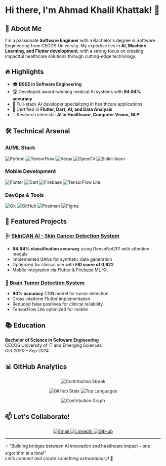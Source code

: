 # Hi there, I'm Ahmad Khalil Khattak! 👋

## 🚀 About Me

I'm a passionate **Software Engineer** with a Bachelor's degree in Software Engineering from CECOS University. My expertise lies in **AI, Machine Learning, and Flutter development**, with a strong focus on creating impactful healthcare solutions through cutting-edge technology.

## 🔥 Highlights

- 🎓 **BSSE in Software Engineering** 
- 🏆 Developed award-winning medical AI systems with **94.94% accuracy**
- 🧠 Full-stack AI developer specializing in healthcare applications
- 📜 Certified in **Flutter, Dart, AI, and Data Analysis**
- 💡 Research interests: **AI in Healthcare, Computer Vision, NLP**

## 🛠️ Technical Arsenal

### AI/ML Stack
![Python](https://img.shields.io/badge/Python-3776AB?style=flat&logo=python&logoColor=white)
![TensorFlow](https://img.shields.io/badge/TensorFlow-FF6F00?style=flat&logo=tensorflow&logoColor=white)
![Keras](https://img.shields.io/badge/Keras-D00000?style=flat&logo=keras&logoColor=white)
![OpenCV](https://img.shields.io/badge/OpenCV-5C3EE8?style=flat&logo=opencv&logoColor=white)
![Scikit-learn](https://img.shields.io/badge/scikit_learn-F7931E?style=flat&logo=scikit-learn&logoColor=white)

### Mobile Development
![Flutter](https://img.shields.io/badge/Flutter-02569B?style=flat&logo=flutter&logoColor=white)
![Dart](https://img.shields.io/badge/Dart-0175C2?style=flat&logo=dart&logoColor=white)
![Firebase](https://img.shields.io/badge/Firebase-FFCA28?style=flat&logo=firebase&logoColor=black)
![TensorFlow Lite](https://img.shields.io/badge/TensorFlow_Lite-FF6F00?style=flat&logo=tensorflow&logoColor=white)

### DevOps & Tools
![Git](https://img.shields.io/badge/Git-F05032?style=flat&logo=git&logoColor=white)
![GitHub](https://img.shields.io/badge/GitHub-181717?style=flat&logo=github&logoColor=white)
![Postman](https://img.shields.io/badge/Postman-FF6C37?style=flat&logo=postman&logoColor=white)
![Figma](https://img.shields.io/badge/Figma-F24E1E?style=flat&logo=figma&logoColor=white)

## 🌟 Featured Projects

### 🩺 [SkinCAN AI - Skin Cancer Detection System](https://github.com/SoftTac/Skin-Cancer-Detection-System)
- **94.94% classification accuracy** using DenseNet201 with attention module
- Implemented GANs for synthetic data generation
- Optimized for clinical use with **FID score of 0.622**
- Mobile integration via Flutter & Firebase ML Kit

### 🧠 [Brain Tumor Detection System](https://github.com/SoftTac/Brain-Tumor-Detection-Application)
- **90% accuracy** CNN model for tumor detection
- Cross-platform Flutter implementation
- Reduced false positives for clinical reliability
- TensorFlow Lite optimized for mobile

## 📚 Education

**Bachelor of Science in Software Engineering**  
CECOS University of IT and Emerging Sciences  
*Oct 2020 – Sep 2024*

## 📊 GitHub Analytics

<!-- Dynamic contribution counter using GitHub API -->
<p align="center">
  <img src="https://github-readme-streak-stats.herokuapp.com/?user=SoftTac&theme=dark" alt="Contribution Streak"/>
</p>

<div align="center">
  <img src="https://github-readme-stats.vercel.app/api?username=SoftTac&show_icons=true&theme=dark&hide_border=true&include_all_commits=true" alt="GitHub Stats"/>
  
  <img src="https://github-readme-stats.vercel.app/api/top-langs/?username=SoftTac&theme=dark&layout=compact&hide_border=true" alt="Top Languages"/>
</div>

<!-- Dynamic contribution calendar -->
<p align="center">
  <img src="https://ghchart.rshah.org/SoftTac" alt="Contribution Graph"/>
</p>

## 📫 Let's Collaborate!

<div align="center">
  <a href="mailto:ahmadkhanpakistan987@gmail.com">
    <img src="https://img.shields.io/badge/Email-D14836?style=for-the-badge&logo=gmail&logoColor=white" alt="Email"/>
  </a>
  <a href="https://www.linkedin.com/in/ahmad-khalil-33bbb4283/">
    <img src="https://img.shields.io/badge/LinkedIn-0077B5?style=for-the-badge&logo=linkedin&logoColor=white" alt="LinkedIn"/>
  </a>
  <a href="https://github.com/SoftTac">
    <img src="https://img.shields.io/badge/GitHub-181717?style=for-the-badge&logo=github&logoColor=white" alt="GitHub"/>
  </a>
</div>

---

⭐️ "Building bridges between AI innovation and healthcare impact – one algorithm at a time!"  
*Let's connect and create something extraordinary!* 🚀
